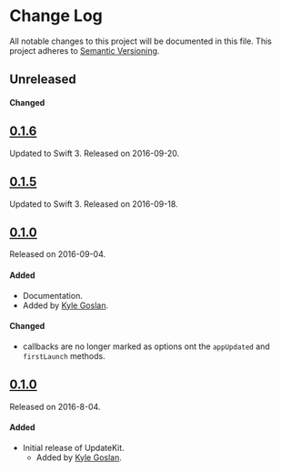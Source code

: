 # Change Log
All notable changes to this project will be documented in this file.
This project adheres to [Semantic Versioning](http://semver.org/).

## Unreleased
#### Changed

## [0.1.6](https://github.com/KyleGoslan/UpdateKit/releases/tag/0.1.5)
Updated to Swift 3.
Released on 2016-09-20.

## [0.1.5](https://github.com/KyleGoslan/UpdateKit/releases/tag/0.1.5)
Updated to Swift 3.
Released on 2016-09-18.

## [0.1.0](https://github.com/KyleGoslan/UpdateKit/releases/tag/0.1.2)
Released on 2016-09-04.

#### Added
- Documentation.
- Added by [Kyle Goslan](https://github.com/KyleGoslan).

#### Changed
- callbacks are no longer marked as options ont the `appUpdated` and `firstLaunch` methods. 


## [0.1.0](https://github.com/KyleGoslan/UpdateKit/releases/tag/0.1.0)
Released on 2016-8-04.

#### Added
- Initial release of UpdateKit.
  - Added by [Kyle Goslan](https://github.com/KyleGoslan).

